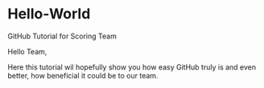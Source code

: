 # Hello-World
GitHub Tutorial for Scoring Team

Hello Team, 

Here this tutorial wil hopefully show you how easy GitHub truly is and even better, how beneficial it could be to our team. 
